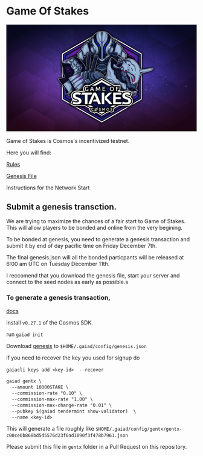 # Game Of Stakes

![Game Of Stakes](GameOfStakes.png)


Game of Stakes is Cosmos's incentivized testnet.

Here you will find:

[Rules](RULES.md)

[Genesis File](genesis.json)

Instructions for the Network Start


## Submit a genesis transction.

We are trying to maximize the chances of a fair start to Game of Stakes. This will allow players to be bonded and online from the very begining.

To be bonded at genesis, you need to generate a genesis transaction and submit it by end of day pacific time on Friday December 7th.

The final genesis.json will all the bonded particpants will be released at 6:00 am UTC on Tuesday December 11th. 

I reccomend that you download the genesis file, start your server and connect to the seed nodes as early as possible.s

### To generate a genesis transaction,

[docs](https://github.com/cosmos/cosmos-sdk/blob/develop/docs/gaia/validators/validator-setup.md)

install `v0.27.1` of the Cosmos SDK.

run `gaiad init`

Download [genesis](genesis.json) to `$HOME/.gaiad/config/genesis.json`

if you need to recover the key you used for signup do

`gaiacli keys add <key-id>  --recover`


```
gaiad gentx \
  --amount 10000STAKE \
  --commission-rate "0.10" \
  --commission-max-rate "1.00" \
  --commission-max-change-rate "0.01" \
  --pubkey $(gaiad tendermint show-validator)  \
  --name <key-id>
```

This will generate a file roughly like `$HOME/.gaiad/config/gentx/gentx-c00ce0b868bd5d5576d23f0ad1090f3f478b7961.json`

Please submit this file in `gentx` folder in a Pull Request on this repository.




